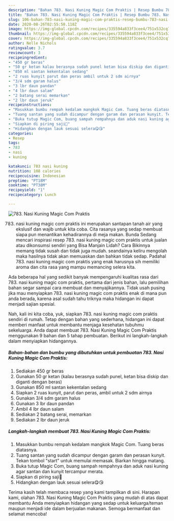 ```yaml
---
description: "Bahan 783. Nasi Kuning Magic Com Praktis | Resep Bumbu 783. Nasi Kuning Magic Com Praktis Yang Enak dan Simpel"
title: "Bahan 783. Nasi Kuning Magic Com Praktis | Resep Bumbu 783. Nasi Kuning Magic Com Praktis Yang Enak dan Simpel"
slug: 106-bahan-783-nasi-kuning-magic-com-praktis-resep-bumbu-783-nasi-kuning-magic-com-praktis-yang-enak-dan-simpel
date: 2020-08-26T02:55:50.118Z
image: https://img-global.cpcdn.com/recipes/335594a833f3cee4/751x532cq70/783-nasi-kuning-magic-com-praktis-foto-resep-utama.jpg
thumbnail: https://img-global.cpcdn.com/recipes/335594a833f3cee4/751x532cq70/783-nasi-kuning-magic-com-praktis-foto-resep-utama.jpg
cover: https://img-global.cpcdn.com/recipes/335594a833f3cee4/751x532cq70/783-nasi-kuning-magic-com-praktis-foto-resep-utama.jpg
author: Nelle Nichols
ratingvalue: 3.7
reviewcount: 3
recipeingredient:
- "450 gr beras"
- "50 gr ketan kalau berasnya sudah punel ketan bisa diskip dan diganti dengan beras"
- "850 ml santan kekentalan sedang"
- "2 ruas kunyit parut dan peras ambil untuk 2 sdm airnya"
- "3/4 sdm garam halus"
- "3 lbr daun pandan"
- "4 lbr daun salam"
- "2 batang serai memarkan"
- "2 lbr daun jeruk"
recipeinstructions:
- "Masukkan bumbu rempah kedalam mangkok Magic Com. Tuang beras diatasnya."
- "Tuang santan yang sudah dicampur dengan garam dan perasan kunyit. Tekan tombol &#34;start&#34; untuk memulai memasak. Biarkan hingga matang."
- "Buka tutup Magic Com, buang sampah rempahnya dan aduk nasi kuning agar santan dan kunyit tercampur merata."
- "Siapkan di piring saji🥰"
- "Hidangkan dengan lauk sesuai selera😋😘"
categories:
- Resep
tags:
- 783
- nasi
- kuning

katakunci: 783 nasi kuning 
nutrition: 108 calories
recipecuisine: Indonesian
preptime: "PT18M"
cooktime: "PT38M"
recipeyield: "1"
recipecategory: Lunch

---
```



![783. Nasi Kuning Magic Com Praktis](https://img-global.cpcdn.com/recipes/335594a833f3cee4/751x532cq70/783-nasi-kuning-magic-com-praktis-foto-resep-utama.jpg)


783. nasi kuning magic com praktis ini merupakan santapan tanah air yang ekslusif dan wajib untuk kita coba. Cita rasanya yang sedap membuat siapa pun menantikan kehadirannya di meja makan.
Bunda Sedang mencari inspirasi resep 783. nasi kuning magic com praktis untuk jualan atau dikonsumsi sendiri yang Bisa Manjain Lidah? Cara Bikinnya memang tidak susah dan tidak juga mudah. seandainya keliru mengolah maka hasilnya tidak akan memuaskan dan bahkan tidak sedap. Padahal 783. nasi kuning magic com praktis yang enak harusnya sih memiliki aroma dan cita rasa yang mampu memancing selera kita.



Ada beberapa hal yang sedikit banyak mempengaruhi kualitas rasa dari 783. nasi kuning magic com praktis, pertama dari jenis bahan, lalu pemilihan bahan segar sampai cara membuat dan menyajikannya. Tidak usah pusing jika mau menyiapkan 783. nasi kuning magic com praktis enak di mana pun anda berada, karena asal sudah tahu triknya maka hidangan ini dapat menjadi sajian spesial.


Nah, kali ini kita coba, yuk, siapkan 783. nasi kuning magic com praktis sendiri di rumah. Tetap dengan bahan yang sederhana, hidangan ini dapat memberi manfaat untuk membantu menjaga kesehatan tubuhmu sekeluarga. Anda dapat membuat 783. Nasi Kuning Magic Com Praktis menggunakan 9 bahan dan 5 tahap pembuatan. Berikut ini langkah-langkah dalam menyiapkan hidangannya.

<!--inarticleads1-->

##### Bahan-bahan dan bumbu yang dibutuhkan untuk pembuatan 783. Nasi Kuning Magic Com Praktis:

1. Sediakan 450 gr beras
1. Gunakan 50 gr ketan (kalau berasnya sudah punel, ketan bisa diskip dan diganti dengan beras)
1. Gunakan 850 ml santan kekentalan sedang
1. Siapkan 2 ruas kunyit, parut dan peras, ambil untuk 2 sdm airnya
1. Gunakan 3/4 sdm garam halus
1. Gunakan 3 lbr daun pandan
1. Ambil 4 lbr daun salam
1. Sediakan 2 batang serai, memarkan
1. Sediakan 2 lbr daun jeruk




<!--inarticleads2-->

##### Langkah-langkah membuat 783. Nasi Kuning Magic Com Praktis:

1. Masukkan bumbu rempah kedalam mangkok Magic Com. Tuang beras diatasnya.
1. Tuang santan yang sudah dicampur dengan garam dan perasan kunyit. Tekan tombol &#34;start&#34; untuk memulai memasak. Biarkan hingga matang.
1. Buka tutup Magic Com, buang sampah rempahnya dan aduk nasi kuning agar santan dan kunyit tercampur merata.
1. Siapkan di piring saji🥰
1. Hidangkan dengan lauk sesuai selera😋😘




Terima kasih telah membaca resep yang kami tampilkan di sini. Harapan kami, olahan 783. Nasi Kuning Magic Com Praktis yang mudah di atas dapat membantu Anda menyiapkan hidangan yang sedap untuk keluarga/teman maupun menjadi ide dalam berjualan makanan. Semoga bermanfaat dan selamat mencoba!
